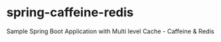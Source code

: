 # spring-caffeine-redis
Sample Spring Boot Application with Multi level Cache - Caffeine &amp; Redis
